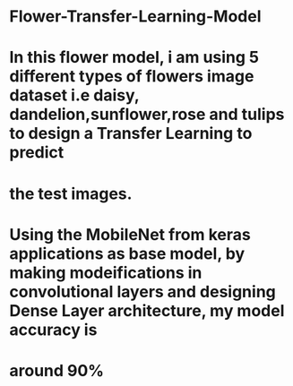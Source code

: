 # Flower-Transfer-Learning-Model
# In this flower model, i am using 5 different types of flowers image dataset i.e daisy, dandelion,sunflower,rose and tulips to design a Transfer Learning to predict 
# the test images.
# Using the MobileNet from keras applications as base model, by making modeifications in convolutional layers and designing Dense Layer architecture, my model accuracy is
# around 90%
